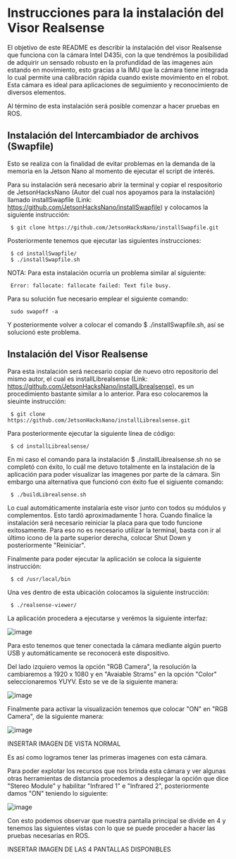 
# Instrucciones para la instalación del Visor Realsense 

El objetivo de este README es describir la instalación del visor Realsense que funciona con la cámara Intel D435i, con la que tendrémos la posibilidad de adquirir un sensado robusto en la profundidad de las imagenes aún estando en movimiento, esto gracias a la IMU que la cámara tiene integrada lo cual permite una calibración rápida cuando existe movimiento en el robot. Esta cámara es ideal para aplicaciones de seguimiento y reconocimiento de diversos elementos. 

Al término de esta instalación será posible comenzar a hacer pruebas en ROS.

## Instalación del Intercambiador de archivos (Swapfile)

Esto se realiza con la finalidad de evitar problemas en la demanda de la memoria en la Jetson Nano al momento de ejecutar el script de interés. 

Para su instalación será necesario abrir la terminal y copiar el respositorio de JetsonHacksNano (Autor del cual nos apoyamos para la instalación) llamado installSwapfile (Link: https://github.com/JetsonHacksNano/installSwapfile) y colocamos la siguiente instrucción: 

     $ git clone https://github.com/JetsonHacksNano/installSwapfile.git

Posteriormente tenemos que ejecutar las siguientes instrucciones: 

     $ cd installSwapfile/
     $ ./installSwapfile.sh

NOTA: Para esta instalación ocurría un problema similar al siguiente:

     Error: fallocate: fallocate failed: Text file busy.
     
Para su solución fue necesario emplear el siguiente comando: 

     sudo swapoff -a

Y posteriormente volver a colocar el comando $ ./installSwapfile.sh, así se solucionó este problema. 

## Instalación del Visor Realsense

Para esta instalación será necesario copiar de nuevo otro repositorio del mismo autor, el cual es installLibrealsense (Link: https://github.com/JetsonHacksNano/installLibrealsense), es un procedimiento bastante similar a lo anterior. Para eso colocaremos la sieuinte instrucción: 

     $ git clone https://github.com/JetsonHacksNano/installLibrealsense.git
     
Para posteriormente ejecutar la siguiente línea de código: 

     $ cd installLibrealsense/ 

En mi caso el comando para la instalación $ ./installLibrealsense.sh no se completó con éxito, lo cuál me detuvo totalmente en la instalación de la aplicación para poder visualizar las imagenes por parte de la cámara. Sin embargo una alternativa que funcionó con éxito fue el sigiuente comando: 

     $ ./buildLibrealsense.sh
    
Lo cual automáticamente instalaría este visor junto con todos su módulos y complementos. Esto tardó aproximadamente 1 hora. Cuando finalice la instalación será necesario reiniciar la placa para que todo funcione exitosamente. Para eso no es necesario utilizar la terminal, basta con ir al último icono de la parte superior derecha, colocar Shut Down y posteriormente "Reiniciar". 

Finalmente para poder ejecutar la aplicación se coloca la siguiente instrucción: 

     $ cd /usr/local/bin
     
Una ves dentro de esta ubicación colocamos la siguiente instrucción: 

     $ ./realsense-viewer/
     
La aplicación procedera a ejecutarse y verémos la siguiente interfaz:

![image](https://user-images.githubusercontent.com/107418635/213064186-c411e289-11bf-4f63-88c1-1079c2f7ea69.png)

Para esto tenemos que tener conectada la cámara mediante algún puerto USB y automáticamente se reconocerá este dispositivo.

Del lado izquiero vemos la opción "RGB Camera", la resolución la cambiaremos a 1920 x 1080 y en "Avaiable Strams" en la opción "Color" seleccionaremos YUYV. Esto se ve de la siguiente manera: 

![image](https://user-images.githubusercontent.com/107418635/213065376-0fa27b32-63ff-416d-861b-115b92f15f29.png)

Finalmente para activar la visualización tenemos que colocar "ON" en "RGB Camera", de la siguiente manera: 

![image](https://user-images.githubusercontent.com/107418635/213066216-3c4f71db-dbec-4089-a982-0e8791749b6c.png)

INSERTAR IMAGEN DE VISTA NORMAL 

Es así como logramos tener las primeras imagenes con esta cámara. 

Para poder explotar los recursos que nos brinda esta cámara y ver algunas otras herramientas de distancia procedemos a desplegar la opción que dice "Stereo Module" y habilitar "Infrared 1" e "Infrared 2", posteriormente damos "ON" teniendo lo siguiente: 

![image](https://user-images.githubusercontent.com/107418635/213069382-729c123a-1868-4ce4-8b9e-2e8bbee3f42c.png)

Con esto podemos observar que nuestra pantalla principal se divide en 4 y tenemos las siguientes vistas con lo que se puede proceder a hacer las pruebas necesarias en ROS.

INSERTAR IMAGEN DE LAS 4 PANTALLAS DISPONIBLES
